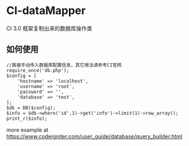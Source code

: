 # CI-dataMapper

CI 3.0 框架复制出来的数据库操作类

## 如何使用
```
//直接手动传入数据库配置信息，其它用法请参考CI官网
require_once('db.php');
$config = [
    'hostname' => 'localhost',
    'username' => 'root',
    'password' => '',
    'database' => 'test',
];
$db = DB($config);
$info = $db->where('id',1)->get('info')->limit(1)->row_array();
print_r($info);
```
more example  at https://www.codeigniter.com/user_guide/database/query_builder.html
